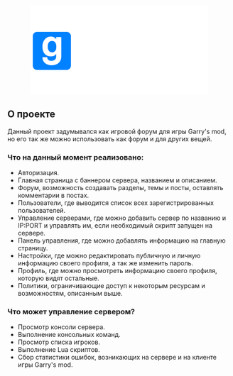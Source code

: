 <p align="center"><a href="#" target="_blank"><img src="https://raw.githubusercontent.com/kme84/Forum-Gmod/main/gmod-forum-logo.png" width="400"></a></p>

## О проекте

Данный проект задумывался как игровой форум для игры Garry's mod, но его так же можно использовать как форум и для других вещей.

### Что на данный момент реализовано:
- Авторизация.
- Главная страница с баннером сервера, названием и описанием.
- Форум, возможность создавать разделы, темы и посты, оставлять комментарии в постах.
- Пользователи, где выводится список всех зарегистрированных пользователей.
- Управление серверами, где можно добавить сервер по названию и IP:PORT и управлять им, если необходимый скрипт запущен на сервере.
- Панель управления, где можно добавлять информацию на главную страницу.
- Настройки, где можно редактировать публичную и личную информацию своего профиля, а так же изменить пароль.
- Профиль, где можно просмотреть информацию своего профиля, которую видят остальные.
- Политики, ограничивающие доступ к некоторым ресурсам и возможностям, описанным выше.

### Что может управление сервером?
- Просмотр консоли сервера.
- Выполнение консольных команд.
- Просмотр списка игроков.
- Выполнение Lua скриптов.
- Сбор статистики ошибок, возникающих на сервере и на клиенте игры Garry's mod.
